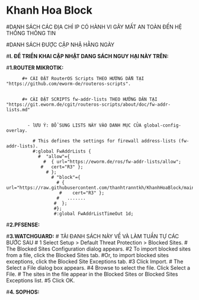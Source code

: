 # Khanh Hoa Block 
#DANH SÁCH CÁC ĐỊA CHỈ IP CÓ HÀNH VI GÂY MẤT AN TOÀN ĐẾN HỆ THỐNG THÔNG TIN

#DANH SÁCH ĐƯỢC CẬP NHẬ HẰNG NGÀY

#**I. ĐỂ TRIỂN KHAI CẬP NHẬT DANG SÁCH NGUY HẠI NÀY TRÊN:** 


#**1.ROUTER MIKROTIK:**

          #+ CÀI ĐẶT RouterOS Scripts THEO HƯỚNG DẪN TẠI "https://github.com/eworm-de/routeros-scripts".


          #+ CÀI ĐẶT SCRIPTS fw-addr-lists THEO HƯỚNG DÂN TẠI "https://git.eworm.de/cgit/routeros-scripts/about/doc/fw-addr-lists.md"


            - lƯU Ý: BỔ SUNG LISTS NÀY VÀO DANH MỤC CỦA global-config-overlay.

              # This defines the settings for firewall address-lists (fw-addr-lists).
              #:global FwAddrLists {
                #  "allow"={
                  #  { url="https://eworm.de/ros/fw-addr-lists/allow";
                 #   cert="R3" };
                   # };
                     # "block"={
                       # { url="https://raw.githubusercontent.com/thanhtranntkh/KhanhHoaBlock/main/Backlist_khanhhoa.txt";
                        #    cert="R3" };
                       #   .......
                      #  };
                      #};
                      #:global FwAddrListTimeOut 1d;


#**2.PFSENSE:**




#**3.WATCHGUARD:**
          #   TẢI ĐANH SÁCH NÀY VỀ VÀ LÀM TUẦN TỰ CÁC BƯỚC SAU
           # 1  Select Setup > Default Threat Protection > Blocked Sites.
          #        The Blocked Sites Configuration dialog appears.
          #2  To import blocked sites from a file, click the Blocked Sites tab.
           #Or, to import blocked sites exceptions, click the Blocked Site Exceptions tab.
           #3 Click Import.
          #        The Select a File dialog box appears.
           #4 Browse to select the file. Click Select a File.
           #        The sites in the file appear in the Blocked Sites or Blocked Sites Exceptions list.
          #5 Click OK.
 


#**4. SOPHOS:**
